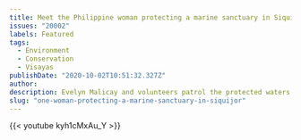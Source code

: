 ```yaml
---
title: Meet the Philippine woman protecting a marine sanctuary in Siquijor from illegal fishermen
issues: "20002"
labels: Featured
tags:
  - Environment
  - Conservation
  - Visayas
publishDate: "2020-10-02T10:51:32.327Z"
author: 
description: Evelyn Malicay and volunteers patrol the protected waters of Siquijor from commercial vessels illegally fishing in the area.  Even with little funding, the community kayaks around their marine sanctuary to protect the reefs and marine lives that depend on it. <a href="https://news.mongabay.com/2020/09/video-in-this-philippine-community-women-guard-a-marine-protected-area/amp/">Follow the story at Mongabay.</a>
slug: "one-woman-protecting-a-marine-sanctuary-in-siquijor"
---
```


{{< youtube kyh1cMxAu_Y >}}
